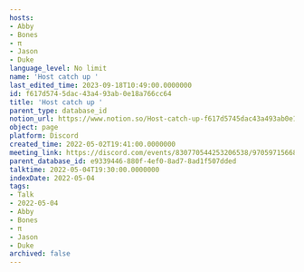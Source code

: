 ```yaml
---
hosts:
- Abby
- Bones
- π
- Jason
- Duke
language_level: No limit
name: 'Host catch up '
last_edited_time: 2023-09-18T10:49:00.0000000
id: f617d574-5dac-43a4-93ab-0e18a766cc64
title: 'Host catch up '
parent_type: database_id
notion_url: https://www.notion.so/Host-catch-up-f617d5745dac43a493ab0e18a766cc64
object: page
platform: Discord
created_time: 2022-05-02T19:41:00.0000000
meeting_link: https://discord.com/events/830770544253206538/970597156681568276
parent_database_id: e9339446-880f-4ef0-8ad7-8ad1f507dded
talktime: 2022-05-04T19:30:00.0000000
indexDate: 2022-05-04
tags:
- Talk
- 2022-05-04
- Abby
- Bones
- π
- Jason
- Duke
archived: false
---
```





